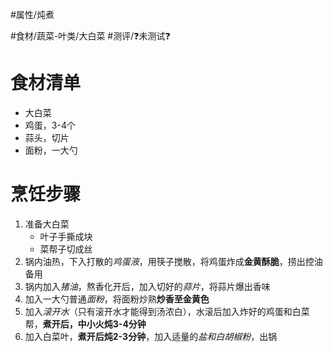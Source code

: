 #属性/炖煮
 
#食材/蔬菜-叶类/大白菜 
#测评/❓未测试❓ 

# 食材清单

- 大白菜
- 鸡蛋，3-4个
- 蒜头，切片
- 面粉，一大勺

# 烹饪步骤

1. 准备大白菜
    - 叶子手撕成块
    - 菜帮子切成丝
2. 锅内油热，下入打散的*鸡蛋液*，用筷子搅散，将鸡蛋炸成**金黄酥脆**，捞出控油备用
3. 锅内加入*猪油*，熬香化开后，加入切好的*蒜片*，将蒜片爆出香味
4. 加入一大勺普通*面粉*，将面粉炒熟**炒香至金黄色**
5. 加入*滚开水*（只有滚开水才能得到汤浓白），水滚后加入炸好的鸡蛋和白菜帮，**煮开后，中小火炖3-4分钟**
6. 加入白菜叶，**煮开后炖2-3分钟**，加入适量的*盐和白胡椒粉*，出锅